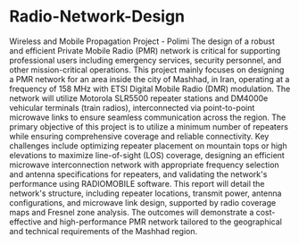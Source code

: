 # Radio-Network-Design
Wireless and Mobile Propagation Project - Polimi
The design of a robust and efficient Private Mobile Radio (PMR) network is critical for
supporting professional users including emergency services, security personnel, and other
mission-critical operations. This project mainly focuses on designing a PMR network for an
area inside the city of Mashhad, in Iran, operating at a frequency of 158 MHz with ETSI Digital
Mobile Radio (DMR) modulation. The network will utilize Motorola SLR5500 repeater stations
and DM4000e vehicular terminals (train radios), interconnected via point-to-point microwave
links to ensure seamless communication across the region.
The primary objective of this project is to utilize a minimum number of repeaters while
ensuring comprehensive coverage and reliable connectivity. Key challenges include
optimizing repeater placement on mountain tops or high elevations to maximize line-of-sight
(LOS) coverage, designing an efficient microwave interconnection network with appropriate
frequency selection and antenna specifications for repeaters, and validating the network's
performance using RADIOMOBILE software.
This report will detail the network's structure, including repeater locations, transmit power,
antenna configurations, and microwave link design, supported by radio coverage maps and
Fresnel zone analysis. The outcomes will demonstrate a cost-effective and high-performance
PMR network tailored to the geographical and technical requirements of the Mashhad region.

